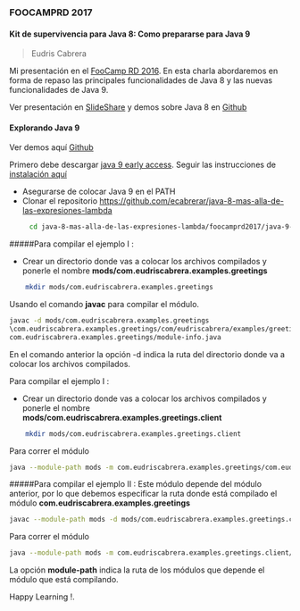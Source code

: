 ### FOOCAMPRD 2017 

#### Kit de supervivencia para Java 8: Como prepararse para Java 9
> Eudris Cabrera


Mi presentación en el [FooCamp RD 2016](http://foocamp.org.do/). 
En esta charla abordaremos en forma de repaso las principales funcionalidades de Java 8 y las nuevas funcionalidades de Java 9.

Ver presentación en [SlideShare](https://www.slideshare.net/eudris/kit-de-supervivencia-para-java-8-como-prepararse-para-java-9) y demos sobre Java 8 en [Github](https://github.com/ecabrerar/java-8-mas-alla-de-las-expresiones-lambda/tree/master/barcamprd2015/ejemplos)

#### Explorando Java 9
Ver demos aquí [Github](https://github.com/ecabrerar/java-8-mas-alla-de-las-expresiones-lambda/tree/master/foocamprd2017/java-9-Jigsaw-ejemplos)

Primero debe descargar [java 9 early access](http://jdk.java.net/9/). Seguir las instrucciones de [instalación aquí ](https://docs.oracle.com/javase/9/install/overview-jdk-9-and-jre-9-installation.htm#JSJIG-GUID-8677A77F-231A-40F7-98B9-1FD0B48C346A)

* Asegurarse de colocar Java 9 en el PATH
* Clonar el repositorio https://github.com/ecabrerar/java-8-mas-alla-de-las-expresiones-lambda
 ```bash 
      cd java-8-mas-alla-de-las-expresiones-lambda/foocamprd2017/java-9-Jigsaw-ejemplos
   ```

#####Para compilar el ejemplo I : 
* Crear un directorio donde vas a colocar los archivos compilados y ponerle el nombre **mods/com.eudriscabrera.examples.greetings** 
```bash 
    mkdir mods/com.eudriscabrera.examples.greetings
```
 
Usando el comando **javac** para compilar el módulo.
```bash
javac -d mods/com.eudriscabrera.examples.greetings
\com.eudriscabrera.examples.greetings/com/eudriscabrera/examples/greetings/Main.java
com.eudriscabrera.examples.greetings/module-info.java

```

En el comando anterior la opción -d indica la ruta del directorio donde va a colocar los archivos compilados.

Para compilar el ejemplo I : 
* Crear un directorio donde vas a colocar los archivos compilados y ponerle el nombre **mods/com.eudriscabrera.examples.greetings.client**
```bash 
    mkdir mods/com.eudriscabrera.examples.greetings.client
```

Para correr el módulo
```bash
java --module-path mods -m com.eudriscabrera.examples.greetings/com.eudriscabrera.examples.greetings.Main
```

#####Para compilar el ejemplo II : 
Este módulo depende del módulo anterior, por lo que debemos especificar la ruta donde está compilado el módulo **com.eudriscabrera.examples.greetings**

```bash
javac --module-path mods -d mods/com.eudriscabrera.examples.greetings.client com.eudriscabrera.examples.greetings.client/module-info.java com.eudriscabrera.examples.greetings.client/com/eudriscabrera/examples/greetings/client/GreetingsClient.java

```

Para correr el módulo
```bash
java --module-path mods -m com.eudriscabrera.examples.greetings.client/com.eudriscabrera.examples.greetings.client.GreetingsClient
```

La opción **module-path** indica la ruta de los módulos que depende el módulo que está compilando.

Happy Learning !.
